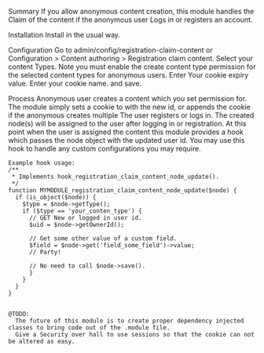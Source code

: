 
Summary
If you allow anonymous content creation, this module handles the Claim of the content if the anonymous user Logs in or registers an account.

Installation
  Install in the usual way.

Configuration
  Go to admin/config/registration-claim-content or Configuration > Content authoring > Registration claim content.
  Select your content Types. Note you must enable the create content type permission for the selected content types for anonymous users.
  Enter Your cookie expiry value.
  Enter your cookie name.
  and save.

Process
    Anonymous user creates a content which you set permission for.
    The module simply sets a cookie to with the new id, or appends the cookie if the anonymous creates multiple
    The user registers or logs in.
    The created node(s) will be assigned to the user after logging in or registration.
    At this point when the user is assigned the content this module provides a hook which passes the node object with the updated user id.
    You may use this hook to handle any custom configurations you may require.

```
Example hook usage:
/**
 * Implements hook_registration_claim_content_node_update().
 */
function MYMODULE_registration_claim_content_node_update($node) {
  if (is_object($node)) {
    $type = $node->getType();
    if ($type == 'your_conten_type') {
      // GET New or logged in user id.
      $uid = $node->getOwnerId();

      // Get some other value of a custom field.
      $field = $node->get('field_some_field')->value;
      // Party!

      // No need to call $node->save().
      }
    }
  }
}


@TODO:
  The future of this module is to create proper dependency injected classes to bring code out of the .module file.
  Give a Security over hall to use sessions so that the cookie can not be altered as easy.
```
